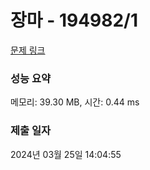 # 장마 - 194982/1 

[문제 링크](https://level.goorm.io/exam/194982/%EC%9E%A5%EB%A7%88/quiz/1) 

### 성능 요약

메모리: 39.30 MB, 시간: 0.44 ms

### 제출 일자

2024년 03월 25일 14:04:55

